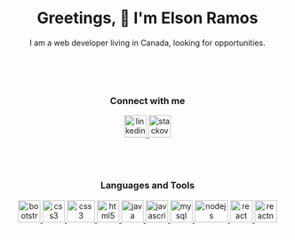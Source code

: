 <h1 align="center">Greetings, 👋 I'm Elson Ramos</h1>

<p align="center">I am a web developer living in Canada, looking for opportunities.</p>

<br/><br/>

<div style="border:1px solid white">
<h3 align="center">
  Connect with me
</h3>

<p align="center">
   <a href="https://www.linkedin.com/in/elson-ramos-519729ab/" target="_blank">
    <img src="https://www.vectorlogo.zone/logos/linkedin/linkedin-icon.svg" alt="linkedin" width="40" height="40"/>
  </a>
   <a href="https://stackoverflow.com/users/8882025/elson-ramos" target="_blank">
    <img src="https://www.vectorlogo.zone/logos/stackoverflow/stackoverflow-icon.svg" alt="stackoverflow" width="40"/>
  </a>
</p>
</div>
<br/><br/>

<div style="border:1px solid white">
<h3 align="center">
  Languages and Tools
</h3>
<p align="center">
  <a href="https://getbootstrap.com" target="_blank">
    <img src="https://www.vectorlogo.zone/logos/getbootstrap/getbootstrap-icon.svg" alt="bootstrap" width="40" height="40"/>
  </a>
  <a href="https://www.w3schools.com/css/" target="_blank"> 
    <img src="https://www.vectorlogo.zone/logos/netlifyapp_watercss/netlifyapp_watercss-ar21.svg" alt="css3" width="40" height="40"/> 
  </a> 
  <a href="https://expressjs.com/" target="_blank"> 
    <img src="https://www.vectorlogo.zone/logos/expressjs/expressjs-ar21.svg" alt="css3" width="50" height="40"/> 
  </a> 
  <a href="https://www.w3.org/html/" target="_blank"> 
    <img src="https://www.vectorlogo.zone/logos/w3_html5/w3_html5-icon.svg" alt="html5" width="40" height="40"/> 
  </a> 
  <a href="https://www.java.com" target="_blank"> 
    <img src="https://www.vectorlogo.zone/logos/java/java-vertical.svg" alt="java" width="40" height="40"/> 
  </a> 
  <a href="https://developer.mozilla.org/en-US/docs/Web/JavaScript" target="_blank"> 
    <img src="https://www.vectorlogo.zone/logos/javascript/javascript-icon.svg" alt="javascript" width="40" height="40"/> 
  </a> 
  <a href="https://www.mysql.com/" target="_blank"> 
    <img src="https://www.vectorlogo.zone/logos/mysql/mysql-ar21.svg" alt="mysql" width="40" height="40"/> 
  </a> 
  <a href="https://nodejs.org" target="_blank"> 
    <img src="https://www.vectorlogo.zone/logos/nodejs/nodejs-ar21.svg" alt="nodejs" width="60" height="40"/> 
  </a> 
  <a href="https://reactjs.org/" target="_blank"> 
    <img src="https://www.vectorlogo.zone/logos/reactjs/reactjs-icon.svg" alt="react" width="40" height="40"/> 
  </a> 
  <a href="https://reactnative.dev/" target="_blank"> 
    <img src="https://cdn.prod.website-files.com/62c6fbddb12bb54622241c3d/62c6fbddb12bb57fe22423d5_React_img1-p-500.png" alt="reactnative" width="40" height="40"/> 
  </a> 
</p>
</div>
<br>
